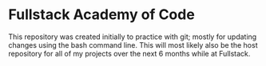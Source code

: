 # Fullstack Academy of Code

This repository was created initially to practice with git; mostly for updating changes using the bash command line. This will most likely also be the host repository for all of my projects over the next 6 months while at Fullstack. 


